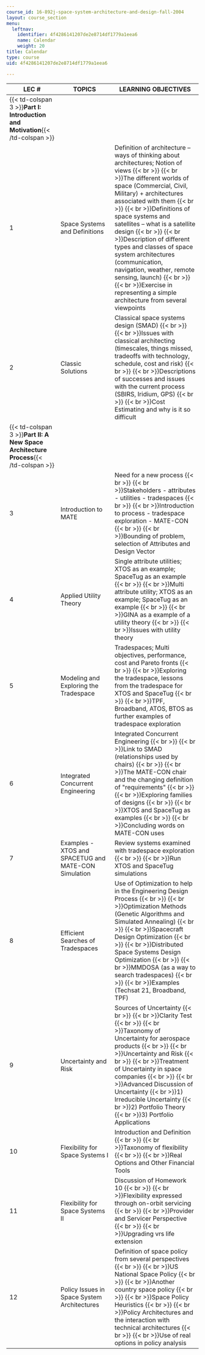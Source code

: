 ```yaml
---
course_id: 16-892j-space-system-architecture-and-design-fall-2004
layout: course_section
menu:
  leftnav:
    identifier: 4f4286141207de2e8714df1779a1eea6
    name: Calendar
    weight: 20
title: Calendar
type: course
uid: 4f4286141207de2e8714df1779a1eea6

---
```


| LEC # | TOPICS | LEARNING OBJECTIVES |
| --- | --- | --- |
| {{< td-colspan 3 >}}**Part I: Introduction and Motivation**{{< /td-colspan >}} |||
| 1 | Space Systems and Definitions | Definition of architecture – ways of thinking about architectures; Notion of views  {{< br >}}  {{< br >}}The different worlds of space (Commercial, Civil, Military) + architectures associated with them  {{< br >}}  {{< br >}}Definitions of space systems and satellites – what is a satellite design  {{< br >}}  {{< br >}}Description of different types and classes of space system architectures (communication, navigation, weather, remote sensing, launch)  {{< br >}}  {{< br >}}Exercise in representing a simple architecture from several viewpoints |
| 2 | Classic Solutions | Classical space systems design (SMAD)  {{< br >}}  {{< br >}}Issues with classical architecting (timescales, things missed, tradeoffs with technology, schedule, cost and risk)  {{< br >}}  {{< br >}}Descriptions of successes and issues with the current process (SBIRS, Iridium, GPS)  {{< br >}}  {{< br >}}Cost Estimating and why is it so difficult |
| {{< td-colspan 3 >}}**Part II: A New Space Architecture Process**{{< /td-colspan >}} |||
| 3 | Introduction to MATE | Need for a new process  {{< br >}}  {{< br >}}Stakeholders - attributes - utilities - tradespaces  {{< br >}}  {{< br >}}Introduction to process - tradespace exploration - MATE-CON  {{< br >}}  {{< br >}}Bounding of problem, selection of Attributes and Design Vector |
| 4 | Applied Utility Theory | Single attribute utilities; XTOS as an example; SpaceTug as an example  {{< br >}}  {{< br >}}Multi attribute utility; XTOS as an example; SpaceTug as an example  {{< br >}}  {{< br >}}GINA as a example of a utility theory  {{< br >}}  {{< br >}}Issues with utility theory |
| 5 | Modeling and Exploring the Tradespace | Tradespaces; Multi objectives, performance, cost and Pareto fronts  {{< br >}}  {{< br >}}Exploring the tradespace, lessons from the tradespace for XTOS and SpaceTug  {{< br >}}  {{< br >}}TPF, Broadband, ATOS, BTOS as further examples of tradespace exploration |
| 6 | Integrated Concurrent Engineering | Integrated Concurrent Engineering  {{< br >}}  {{< br >}}Link to SMAD (relationships used by chairs)  {{< br >}}  {{< br >}}The MATE-CON chair and the changing definition of "requirements"  {{< br >}}  {{< br >}}Exploring families of designs  {{< br >}}  {{< br >}}XTOS and SpaceTug as examples  {{< br >}}  {{< br >}}Concluding words on MATE-CON uses |
| 7 | Examples - XTOS and SPACETUG and MATE-CON Simulation | Review systems examined with tradespace exploration  {{< br >}}  {{< br >}}Run XTOS and SpaceTug simulations |
| 8 | Efficient Searches of Tradespaces | Use of Optimization to help in the Engineering Design Process  {{< br >}}  {{< br >}}Optimization Methods (Genetic Algorithms and Simulated Annealing)  {{< br >}}  {{< br >}}Spacecraft Design Optimization  {{< br >}}  {{< br >}}Distributed Space Systems Design Optimization  {{< br >}}  {{< br >}}MMDOSA (as a way to search tradespaces)  {{< br >}}  {{< br >}}Examples (Techsat 21, Broadband, TPF) |
| 9 | Uncertainty and Risk | Sources of Uncertainty  {{< br >}}  {{< br >}}Clarity Test  {{< br >}}  {{< br >}}Taxonomy of Uncertainty for aerospace products  {{< br >}}  {{< br >}}Uncertainty and Risk  {{< br >}}  {{< br >}}Treatment of Uncertainty in space companies  {{< br >}}  {{< br >}}Advanced Discussion of Uncertainty  {{< br >}}1) Irreducible Uncertainty  {{< br >}}2) Portfolio Theory  {{< br >}}3) Portfolio Applications |
| 10 | Flexibility for Space Systems I | Introduction and Definition  {{< br >}}  {{< br >}}Taxonomy of flexibility  {{< br >}}  {{< br >}}Real Options and Other Financial Tools |
| 11 | Flexibility for Space Systems II | Discussion of Homework 10  {{< br >}}  {{< br >}}Flexibility expressed through on-orbit servicing  {{< br >}}  {{< br >}}Provider and Servicer Perspective  {{< br >}}  {{< br >}}Upgrading vrs life extension |
| 12 | Policy Issues in Space System Architectures | Definition of space policy from several perspectives  {{< br >}}  {{< br >}}US National Space Policy  {{< br >}}  {{< br >}}Another country space policy  {{< br >}}  {{< br >}}Space Policy Heuristics  {{< br >}}  {{< br >}}Policy Architectures and the interaction with technical architectures  {{< br >}}  {{< br >}}Use of real options in policy analysis